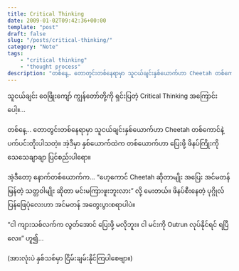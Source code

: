```yaml
---
title: Critical Thinking
date: 2009-01-02T09:42:36+00:00
template: "post"  
draft: false  
slug: "/posts/critical-thinking/"  
category: "Note"
tags:
    - "critical thinking"
    - "thought process"
description: "တစ်နေ့… တောတွင်းတစ်နေရာမှာ သူငယ်ချင်းနှစ်ယောက်ဟာ Cheetah တစ်ကောင်နဲ့ ပက်ပင်းတိုးပါသတဲ့။ အဲ့ဒီမှာ နှစ်ယောက်ထဲက တစ်ယောက်ဟာ ပြေးဖို့ ဖိနပ်ကြိုးကို သေသေချာချာ ပြင်စည်းပါရော။"
---
```

သူငယ်ချင်း ဝေဖြိုးကျော် ကျွန်တော်တို့ကို ရှင်းပြတဲ့ Critical Thinking အကြောင်းပေါ့။…

တစ်နေ့… တောတွင်းတစ်နေရာမှာ သူငယ်ချင်းနှစ်ယောက်ဟာ Cheetah တစ်ကောင်နဲ့ ပက်ပင်းတိုးပါသတဲ့။ အဲ့ဒီမှာ နှစ်ယောက်ထဲက တစ်ယောက်ဟာ ပြေးဖို့ ဖိနပ်ကြိုးကို သေသေချာချာ ပြင်စည်းပါရော။

အဲ့ဒီတော့ နောက်တစ်ယောက်က… “ဟေ့ကောင် Cheetah ဆိုတာမျိုး အပြေး အင်မတန် မြန်တဲ့ သတ္တဝါမျိုး ဆိုတာ မင်းမကြားဖူးဘူးလား” လို့ မေးတယ်။ ဖိနပ်စီးနေတဲ့ ပုဂ္ဂိုလ် ပြန်ဖြေပုံလေးဟာ အင်မတန် အတွေးပွားစရာပါပဲ။

“ငါ ကျားသစ်လက်က လွတ်အောင် ပြေးဖို့ မလိုဘူး။ ငါ မင်းကို Outrun လုပ်နိုင်ရင် ရပြီလေ။” ဟူ၍…

(အားလုံးပဲ နှစ်သစ်မှာ ငြိမ်းချမ်းနိုင်ကြပါစေဗျာ။)